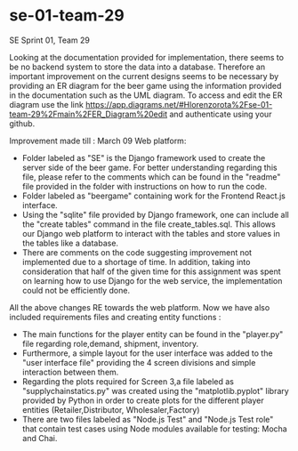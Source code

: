 # se-01-team-29
SE Sprint 01, Team 29

Looking at the documentation provided for implementation, there seems to be no backend system to store the data into a database. Therefore an important improvement on the current designs seems to be necessary by providing an ER diagram for the beer game using the information provided in the documentation such as the UML diagram. To access and edit the ER diagram use the link https://app.diagrams.net/#Hlorenzorota%2Fse-01-team-29%2Fmain%2FER_Diagram%20edit and authenticate using your github. 

Improvement made till : March 09
Web platform:
- Folder labeled as "SE" is the Django framework used to create the server side of the beer game. For better understanding regarding this file, please refer to the comments which can be found in the "readme" file provided in the folder with instructions on how to run the code. 
- Folder labeled as "beergame" containing work for the Frontend React.js interface.
- Using the "sqlite" file provided by Django framework, one can include all the "create tables" command in the file create_tables.sql. This allows our Django web platform to interact with the tables and store values in the tables like a database. 
- There are comments on the code suggesting improvement not implemented due to a shortage of time. In addition, taking into consideration that half of the given time for this assignment was spent on learning how to use Django for the web service, the implementation could not be efficiently done.


All the above changes RE towards the web platform. Now we have also included requirements files and creating entity functions :
- The main functions for the player entity can be found in the "player.py" file regarding role,demand, shipment, inventory.
- Furthermore, a simple layout for the user interface was added to the "user interface file" providing the 4 screen divisions and simple interaction between them.
- Regarding the plots required for Screen 3,a file labeled as "supplychainstatics.py" was created using the "matplotlib.pyplot" library provided by Python in order to create plots for the different player entities (Retailer,Distributor, Wholesaler,Factory)
- There are two files labeled as "Node.js Test" and "Node.js Test role" that contain test cases using Node modules available for testing: Mocha and Chai.

 
